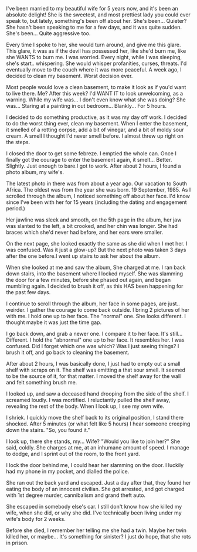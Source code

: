 I've been married to my beautiful wife for 5 years now, and it's been an absolute delight! She is the sweetest, and most prettiest lady you could ever speak to, but lately, something's been off about her. She's been... Quieter? She hasn't been speaking to me for a few days, and it was quite sudden. She's been... Quite aggressive too.

 Every time I spoke to her, she would turn around, and give me this glare. This glare, it was as if the devil has possessed her, like she'd burn me, like she WANTS to burn me. I was worried. Every night, while I was sleeping, she's start.. whispering. She would whisper profanities, curses, threats. I'd eventually move to the couch where it was more peaceful. A week ago, I decided to clean my basement. Worst decision ever. 

Most people would love a clean basement, to make it look as if you'd want to live there. Me? After this week? I'd WANT IT to look unwelcoming, as a warning. While my wife was... I don't even know what she was doing?  She was... Staring at a painting in out bedroom... Blankly... For 5 hours. 


I decided to do something productive, as it was my day off work. I decided to do the worst thing ever, clean my basement. When I enter the basement, it smelled of a rotting corpse, add a bit of vinegar, and a bit of moldy sour cream. A smell I thought I'd never smell before. I almost threw up right on the steps.

 I closed the door to get some febreze. I emptied the whole can. Once I finally got the courage to enter the basement again, it smelt... Better. Slightly. Just enough to bare.I got to work. After about 2 hours, I found a photo album, my wife's.

The latest photo in there was from about a year ago. Our vacation to South Africa. The oldest was from the year she was born. 19 September, 1985. As I scrolled through the album, I noticed something off about her face. I'd know since I've been with her for 15 years (including the dating and engagement period.)


Her jawline was sleek and smooth, on the 5th page in the album, her jaw was slanted to the left, a bit crooked, and her chin was longer. She had braces which she'd never had before, and her ears were smaller.

On the next page, she looked exactly the same as she did when I met her. I was confused. Was it just a glow-up? But the next photo was taken 3 days after the one before.I went up stairs to ask her about the album.

 When she looked at me and saw the album, She charged at me. I ran back down stairs, into the basement where I locked myself. She was slamming the door for a few minutes, before she phased out again, and began mumbling again.
I decided to brush it off, as this HAS been happening for the past few days.

I continue to scroll through the album, her face in some pages, are just.. weirder. I gather the courage to come back outside. I bring 2 pictures of her with me. I hold one up to her face. The "normal" one. She looks different. I thought maybe it was just the time gap.

I go back down, and grab a newer one. I compare it to her face. It's still... Different. I hold the "abnormal" one up to her face. It resembles her. I was confused. Did I forget which one was which? Was I just seeing things? I brush it off, and go back to cleaning the basement.

After about 2 hours, I was basically done, I just had to empty out a small shelf with scraps on it. The shelf was emitting a that sour smell. It seemed to be the source of it, for that matter. I moved the shelf away for the wall and felt something brush me.

I looked up, and saw a deceased hand drooping from the side of the shelf. I screamed loudly. I was mortified. I reluctantly pulled the shelf away, revealing the rest of the body. When I look up, I see my own wife.

I shriek. I quickly move the shelf back to its original position, I stand there shocked. After 5 minutes (or what felt like 5 hours) I hear someone creeping down the stairs. "So, you found it."

I look up, there she stands, my... Wife? "Would you like to join her?" She said, coldly. She charges at me, at an inhumane amount of speed. I manage to dodge, and I sprint out of the room, to the front yard.

I lock the door behind me, I could hear her slamming on the door. I luckily had my phone in my pocket, and dialled the police.

She ran out the back yard and escaped. Just a day after that, they found her eating the body of an innocent civilian. She got arrested, and got charged with 1st degree murder, cannibalism and grand theft auto.

She escaped in somebody else's car. I still don't know how she killed my wife, when she did, or why she did. I've technically been living under my wife's body for 2 weeks.

Before she died, I remember her telling me she had a twin. Maybe her twin killed her, or maybe... It's something for sinister? I just do hope, that she rots in prison.